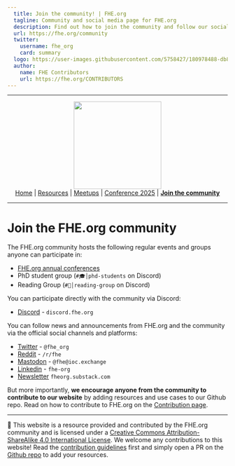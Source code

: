 ```yaml
---
  title: Join the community! | FHE.org
  tagline: Community and social media page for FHE.org
  description: Find out how to join the community and follow our social media at FHE.org, a community of researchers and developers interested in advancing Fully Homomorphic Encryption (FHE) and other secure computation techniques.
  url: https://fhe.org/community
  twitter:
    username: fhe_org
    card: summary
  logo: https://user-images.githubusercontent.com/5758427/180978488-db825482-5a58-4c7c-9589-c494a6f0be04.png
  author:
    name: FHE Contributors
    url: https://fhe.org/CONTRIBUTORS
---
```

<!-- Main header navigation -->
<hr/>
<p align="center">
  <img width="200" src="https://user-images.githubusercontent.com/5758427/180978488-db825482-5a58-4c7c-9589-c494a6f0be04.png"><br/>
  <a href="https://fhe-org.github.io">Home</a> | <a href="https://fhe-org.github.io/resources">Resources</a> | <a href="https://fhe-org.github.io/meetups/">Meetups</a> | <a href="https://fhe-org.github.io/conferences/conference-2025/">Conference 2025</a> | <a href="https://fhe-org.github.io/community"><b>Join the community</b></a>
</p>
<hr/>
<!-- /Main header navigation -->

# Join the FHE.org community

The FHE.org community hosts the following regular events and groups anyone can participate in:

- <a href="https://fhe.org/conferences/" target="_blank">FHE.org annual conferences</a>
- PhD student group (`#🎓│phd-students` on Discord)
- Reading Group (`#📙│reading-group` on Discord)

You can participate directly with the community via Discord:

- <a href="https://discord.fhe.org/" target="_blank">Discord</a> - `discord.fhe.org` <!-- img src="https://img.shields.io/discord/901152454077452399" -->

You can follow news and announcements from FHE.org and the community via the official social channels and platforms:

- <a href="https://twitter.com/fhe_org" target="_blank">Twitter</a> - `@fhe_org`
- <a href="https://reddit.com/r/FHE" target="_blank">Reddit</a> - `/r/fhe`
- <a href="https://ioc.exchange/FHE" target="_blank">Mastodon</a> - `@fhe@ioc.exchange`
- <a href="https://www.linkedin.com/company/fhe-org/" target="_blank">Linkedin</a> - `fhe-org`
- <a href="https://fheorg.substack.com/" target="_blank">Newsletter</a> `fheorg.substack.com`

But more importantly, <b>we encourage anyone from the community to contribute to our website</b> by adding resources and use cases to our Github repo. Read on how to contribute to FHE.org on the <a href="https://fhe.org/contrib">Contribution page</a>.

<!--- Footer --->
<hr/>
💙 This website is a resource provided and contributed by the FHE.org community and is licensed under a <a rel="license" href="http://creativecommons.org/licenses/by-sa/4.0/">Creative Commons Attribution-ShareAlike 4.0 International License</a>. We welcome any contributions to this website! Read the <a href="https://fhe-org.github.io/contrib">contribution guidelines</a> first and simply open a PR on the <a href="https://github.com/fhe-org/fhe-org">Github repo</a> to add your resources.
